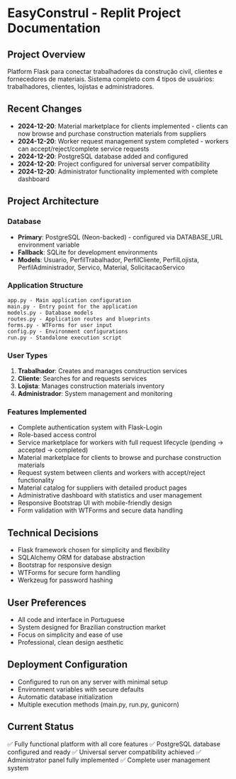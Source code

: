 # EasyConstrul - Replit Project Documentation

## Project Overview
Platform Flask para conectar trabalhadores da construção civil, clientes e fornecedores de materiais. Sistema completo com 4 tipos de usuários: trabalhadores, clientes, lojistas e administradores.

## Recent Changes
- **2024-12-20**: Material marketplace for clients implemented - clients can now browse and purchase construction materials from suppliers
- **2024-12-20**: Worker request management system completed - workers can accept/reject/complete service requests
- **2024-12-20**: PostgreSQL database added and configured
- **2024-12-20**: Project configured for universal server compatibility
- **2024-12-20**: Administrator functionality implemented with complete dashboard

## Project Architecture

### Database
- **Primary**: PostgreSQL (Neon-backed) - configured via DATABASE_URL environment variable
- **Fallback**: SQLite for development environments
- **Models**: Usuario, PerfilTrabalhador, PerfilCliente, PerfilLojista, PerfilAdministrador, Servico, Material, SolicitacaoServico

### Application Structure
```
app.py - Main application configuration
main.py - Entry point for the application
models.py - Database models
routes.py - Application routes and blueprints
forms.py - WTForms for user input
config.py - Environment configurations
run.py - Standalone execution script
```

### User Types
1. **Trabalhador**: Creates and manages construction services
2. **Cliente**: Searches for and requests services
3. **Lojista**: Manages construction materials inventory
4. **Administrador**: System management and monitoring

### Features Implemented
- Complete authentication system with Flask-Login
- Role-based access control
- Service marketplace for workers with full request lifecycle (pending → accepted → completed)
- Material marketplace for clients to browse and purchase construction materials
- Request system between clients and workers with accept/reject functionality
- Material catalog for suppliers with detailed product pages
- Administrative dashboard with statistics and user management
- Responsive Bootstrap UI with mobile-friendly design
- Form validation with WTForms and secure data handling

## Technical Decisions
- Flask framework chosen for simplicity and flexibility
- SQLAlchemy ORM for database abstraction
- Bootstrap for responsive design
- WTForms for secure form handling
- Werkzeug for password hashing

## User Preferences
- All code and interface in Portuguese
- System designed for Brazilian construction market
- Focus on simplicity and ease of use
- Professional, clean design aesthetic

## Deployment Configuration
- Configured to run on any server with minimal setup
- Environment variables with secure defaults
- Automatic database initialization
- Multiple execution methods (main.py, run.py, gunicorn)

## Current Status
✅ Fully functional platform with all core features
✅ PostgreSQL database configured and ready
✅ Universal server compatibility achieved
✅ Administrator panel fully implemented
✅ Complete user management system